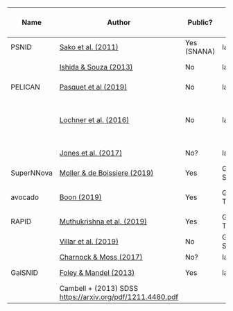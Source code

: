 |Name |	Author | Public? |	Goal |	Training Set |	Feature extraction |	Selection bias correction |	Classifier |	Redshft? |	Notes |
| --- | ------ | ------- | ----- | ------------- | ------------------- | ---------------------------- | ---------- | ----------- | ------ |
| PSNID	| [Sako et al. (2011)](https://researchportal.port.ac.uk/portal/files/1299008/0004_637X_738_2_162.pdf) |Yes (SNANA)|Ia, II, Ibc|SDSS|None|None?|Template matching|No| |
| | [Ishida & Souza (2013)](https://academic.oup.com/mnras/article/430/1/509/985966) |	No |	Ia-nonIa|	SPCC |	kernel PCA | None	| Nearest Neighbor | No  | |
| PELICAN	| [Pasquet et al (2019)](https://www.aanda.org/articles/aa/pdf/2019/07/aa34473-18.pdf) |	No 	|	Ia-nonIa |	SPCC/SDSS	|	denoising autoencoder	|	"Contrastive CNN"	|CNN |	Yes/ No | |
| | [Lochner et al. (2016)](https://arxiv.org/pdf/1603.00882.pdf) | No | Ia, II, Ibc|SPCC|Various (Best: SALT2/wavelet)|None|Various (Best: boosted decision trees)|No | |
| | [Jones et al. (2017)](https://archive.stsci.edu/prepds/ps1cosmo/) | No? | Ia-nonIa | PS1-MDS	| SALT2 | 	BEAMS	| BEAMS | 	No	| [BEAMS reference](https://arxiv.org/abs/1111.5328) | 
|SuperNNova | [Moller & de Boissiere (2019)](https://arxiv.org/pdf/1901.06384.pdf) | Yes |	General SN |SPCC|LC itself | None |RNN | Yes/No |		 |
|avocado| [Boon (2019)](https://arxiv.org/pdf/1907.04690.pdf) |Yes |General Transients | plasticc|hand-selected; Gaussian Process	|uniform redshift resampling | boosted RF | No	| 
|RAPID | [Muthukrishna et al. (2019)](https://arxiv.org/pdf/1904.00014.pdf ) |Yes | General Transients | plasticc | LC itself | None | RNN | 	Yes/No | 
| |	[Villar et al. (2019)](https://arxiv.org/pdf/1905.07422.pdf) | No | General SN | PS1-MDS | Various (Best: PCA) | None | Various (Best: RF) | Yes |  
| |	[Charnock & Moss (2017)](https://arxiv.org/pdf/1606.07442.pdf) | No? | Ia, II, Ibc | SPCC | Lc itself | None | RNN | Yes/No	|  
|GalSNID |	[Foley & Mandel (2013)](https://arxiv.org/pdf/1309.2630.pdf%C3%82%C2%A0>) | Yes | Ia-nonIa | LOSS, SDSS, PTF | host properties | None |	Naive Bayes | Yes | 
| | Cambell + (2013)			SDSS						https://arxiv.org/pdf/1211.4480.pdf |

